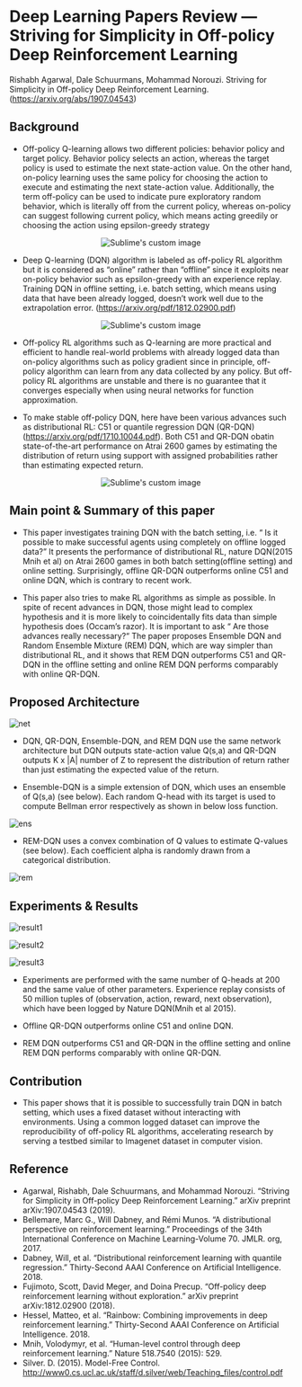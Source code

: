 # Deep Learning Papers Review — Striving for Simplicity in Off-policy Deep Reinforcement Learning

Rishabh Agarwal, Dale Schuurmans, Mohammad Norouzi. Striving for Simplicity in Off-policy Deep Reinforcement Learning. (https://arxiv.org/abs/1907.04543)

## Background
- Off-policy Q-learning allows two different policies: behavior policy and target policy. Behavior policy selects an action, whereas the target policy is used to estimate the next state-action value. On the other hand, on-policy learning uses the same policy for choosing the action to execute and estimating the next state-action value. Additionally, the term off-policy can be used to indicate pure exploratory random behavior, which is literally off from the current policy, whereas on-policy can suggest following current policy, which means acting greedily or choosing the action using epsilon-greedy strategy

<p align="center">
  <img src="https://github.com/seungwon1/batch_rl/blob/master/capture/QL.PNG?raw=true" alt="Sublime's custom image"/>
</p>

- Deep Q-learning (DQN) algorithm is labeled as off-policy RL algorithm but it is considered as “online” rather than “offline” since it exploits near on-policy behavior such as epsilon-greedy with an experience replay. Training DQN in offline setting, i.e. batch setting, which means using data that have been already logged, doesn’t work well due to the extrapolation error. (https://arxiv.org/pdf/1812.02900.pdf)

<p align="center">
  <img src="https://github.com/seungwon1/batch_rl/blob/master/capture/dqn.PNG?raw=true" alt="Sublime's custom image"/>
</p>

- Off-policy RL algorithms such as Q-learning are more practical and efficient to handle real-world problems with already logged data than on-policy algorithms such as policy gradient since in principle, off-policy algorithm can learn from any data collected by any policy. But off-policy RL algorithms are unstable and there is no guarantee that it converges especially when using neural networks for function approximation.

- To make stable off-policy DQN, here have been various advances such as distributional RL: C51 or quantile regression DQN (QR-DQN)(https://arxiv.org/pdf/1710.10044.pdf). Both C51 and QR-DQN obatin state-of-the-art performance on Atrai 2600 games by estimating the distribution of return using support with assigned probabilities rather than estimating expected return.

<p align="center">
  <img src="https://github.com/seungwon1/batch_rl/blob/master/capture/rainbow.PNG?raw=true" alt="Sublime's custom image"/>
</p>


## Main point & Summary of this paper

- This paper investigates training DQN with the batch setting, i.e. “ Is it possible to make successful agents using completely on offline logged data?” It presents the performance of distributional RL, nature DQN(2015 Mnih et al) on Atrai 2600 games in both batch setting(offline setting) and online setting. Surprisingly, offline QR-DQN outperforms online C51 and online DQN, which is contrary to recent work.

- This paper also tries to make RL algorithms as simple as possible. In spite of recent advances in DQN, those might lead to complex hypothesis and it is more likely to coincidentally fits data than simple hypothesis does (Occam’s razor). It is important to ask “ Are those advances really necessary?“ The paper proposes Ensemble DQN and Random Ensemble Mixture (REM) DQN, which are way simpler than distributional RL, and it shows that REM DQN outperforms C51 and QR-DQN in the offline setting and online REM DQN performs comparably with online QR-DQN.

## Proposed Architecture

![net](https://github.com/seungwon1/batch_rl/blob/master/capture/net.PNG)

- DQN, QR-DQN, Ensemble-DQN, and REM DQN use the same network architecture but DQN outputs state-action value Q(s,a) and QR-DQN outputs K x |A| number of Z to represent the distribution of return rather than just estimating the expected value of the return.

- Ensemble-DQN is a simple extension of DQN, which uses an ensemble of Q(s,a) (see below). Each random Q-head with its target is used to compute Bellman error respectively as shown in below loss function.

![ens](https://github.com/seungwon1/batch_rl/blob/master/capture/ens.PNG)

- REM-DQN uses a convex combination of Q values to estimate Q-values (see below). Each coefficient alpha is randomly drawn from a categorical distribution.

![rem](https://github.com/seungwon1/batch_rl/blob/master/capture/rem.PNG)

## Experiments & Results

![result1](https://github.com/seungwon1/batch_rl/blob/master/capture/result1.PNG)

![result2](https://github.com/seungwon1/batch_rl/blob/master/capture/result2.PNG)

![result3](https://github.com/seungwon1/batch_rl/blob/master/capture/result3.PNG)

- Experiments are performed with the same number of Q-heads at 200 and the same value of other parameters. Experience replay consists of 50 million tuples of (observation, action, reward, next observation), which have been logged by Nature DQN(Mnih et al 2015).

- Offline QR-DQN outperforms online C51 and online DQN.

- REM DQN outperforms C51 and QR-DQN in the offline setting and online REM DQN performs comparably with online QR-DQN.

## Contribution

- This paper shows that it is possible to successfully train DQN in batch setting, which uses a fixed dataset without interacting with environments. Using a common logged dataset can improve the reproducibility of off-policy RL algorithms, accelerating research by serving a testbed similar to Imagenet dataset in computer vision.

## Reference

- Agarwal, Rishabh, Dale Schuurmans, and Mohammad Norouzi. “Striving for Simplicity in Off-policy Deep Reinforcement Learning.” arXiv preprint arXiv:1907.04543 (2019).
- Bellemare, Marc G., Will Dabney, and Rémi Munos. “A distributional perspective on reinforcement learning.” Proceedings of the 34th International Conference on Machine Learning-Volume 70. JMLR. org, 2017.
- Dabney, Will, et al. “Distributional reinforcement learning with quantile regression.” Thirty-Second AAAI Conference on Artificial Intelligence. 2018.
- Fujimoto, Scott, David Meger, and Doina Precup. “Off-policy deep reinforcement learning without exploration.” arXiv preprint arXiv:1812.02900 (2018).
- Hessel, Matteo, et al. “Rainbow: Combining improvements in deep reinforcement learning.” Thirty-Second AAAI Conference on Artificial Intelligence. 2018.
- Mnih, Volodymyr, et al. “Human-level control through deep reinforcement learning.” Nature 518.7540 (2015): 529.
- Silver. D. (2015). Model-Free Control. http://www0.cs.ucl.ac.uk/staff/d.silver/web/Teaching_files/control.pdf
